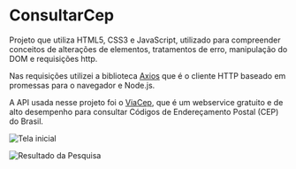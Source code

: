 # ConsultarCep

Projeto que utiliza HTML5, CSS3 e JavaScript, utilizado para compreender conceitos de alterações de elementos, tratamentos de erro, manipulação do DOM e requisições http.

Nas requisições utilizei a biblioteca [Axios](https://axios-http.com/ptbr/docs/intro) que é o cliente HTTP baseado em promessas para o navegador e Node.js.

A API usada nesse projeto foi o [ViaCep](https://viacep.com.br/), que é um webservice gratuito e de alto desempenho para consultar Códigos de Endereçamento Postal (CEP) do Brasil.

![Tela inicial](https://user-images.githubusercontent.com/54656065/148662989-2ccecb4b-735b-4083-8a5b-306033cceadf.png)

![Resultado da Pesquisa](https://user-images.githubusercontent.com/54656065/148662990-0111d400-92c3-47ce-883d-b8c0e712c595.png)
